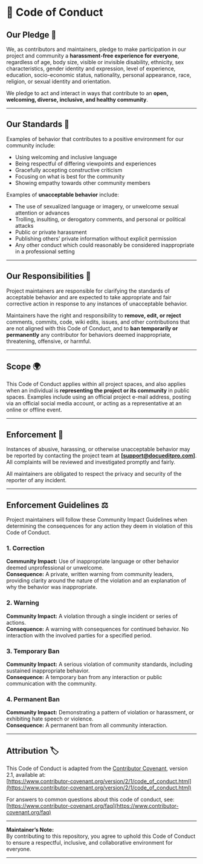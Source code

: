 # 🌟 Code of Conduct

## Our Pledge 🤝

We, as contributors and maintainers, pledge to make participation in our project and community a **harassment-free experience for everyone**, regardless of age, body size, visible or invisible disability, ethnicity, sex characteristics, gender identity and expression, level of experience, education, socio-economic status, nationality, personal appearance, race, religion, or sexual identity and orientation.

We pledge to act and interact in ways that contribute to an **open, welcoming, diverse, inclusive, and healthy community**.

---

## Our Standards 💬

Examples of behavior that contributes to a positive environment for our community include:

- Using welcoming and inclusive language  
- Being respectful of differing viewpoints and experiences  
- Gracefully accepting constructive criticism  
- Focusing on what is best for the community  
- Showing empathy towards other community members  

Examples of **unacceptable behavior** include:

- The use of sexualized language or imagery, or unwelcome sexual attention or advances  
- Trolling, insulting, or derogatory comments, and personal or political attacks  
- Public or private harassment  
- Publishing others’ private information without explicit permission  
- Any other conduct which could reasonably be considered inappropriate in a professional setting  

---

## Our Responsibilities 🧭

Project maintainers are responsible for clarifying the standards of acceptable behavior and are expected to take appropriate and fair corrective action in response to any instances of unacceptable behavior.

Maintainers have the right and responsibility to **remove, edit, or reject** comments, commits, code, wiki edits, issues, and other contributions that are not aligned with this Code of Conduct, and to **ban temporarily or permanently** any contributor for behaviors deemed inappropriate, threatening, offensive, or harmful.

---

## Scope 🌍

This Code of Conduct applies within all project spaces, and also applies when an individual is **representing the project or its community** in public spaces.
Examples include using an official project e-mail address, posting via an official social media account, or acting as a representative at an online or offline event.

---

## Enforcement 🚨

Instances of abusive, harassing, or otherwise unacceptable behavior may be reported by contacting the project team at **[support@docueditpro.com]**.  
All complaints will be reviewed and investigated promptly and fairly.

All maintainers are obligated to respect the privacy and security of the reporter of any incident.

---

## Enforcement Guidelines ⚖️

Project maintainers will follow these Community Impact Guidelines when determining the consequences for any action they deem in violation of this Code of Conduct.

### 1. Correction
**Community Impact:** Use of inappropriate language or other behavior deemed unprofessional or unwelcome.  
**Consequence:** A private, written warning from community leaders, providing clarity around the nature of the violation and an explanation of why the behavior was inappropriate.

### 2. Warning
**Community Impact:** A violation through a single incident or series of actions.  
**Consequence:** A warning with consequences for continued behavior. No interaction with the involved parties for a specified period.

### 3. Temporary Ban
**Community Impact:** A serious violation of community standards, including sustained inappropriate behavior.  
**Consequence:** A temporary ban from any interaction or public communication with the community.

### 4. Permanent Ban
**Community Impact:** Demonstrating a pattern of violation or harassment, or exhibiting hate speech or violence.  
**Consequence:** A permanent ban from all community interaction.

---

## Attribution 🏷️

This Code of Conduct is adapted from the [Contributor Covenant](https://www.contributor-covenant.org), version 2.1, available at:  
[https://www.contributor-covenant.org/version/2/1/code_of_conduct.html](https://www.contributor-covenant.org/version/2/1/code_of_conduct.html)

For answers to common questions about this code of conduct, see:  
[https://www.contributor-covenant.org/faq](https://www.contributor-covenant.org/faq)

---

**Maintainer’s Note:**  
By contributing to this repository, you agree to uphold this Code of Conduct to ensure a respectful, inclusive, and collaborative environment for everyone.

---
